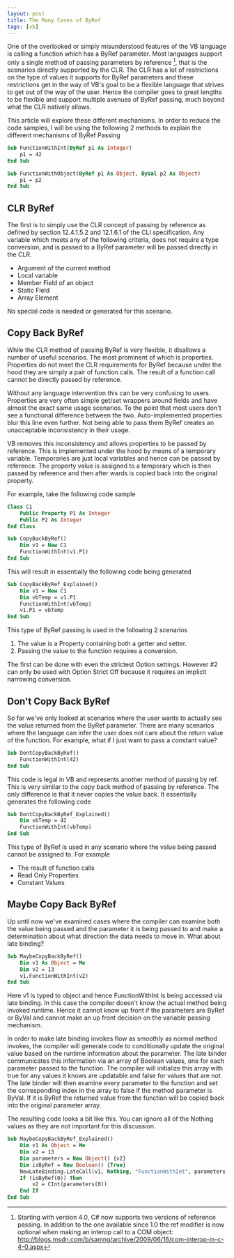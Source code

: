 ```yaml
---
layout: post
title: The Many Cases of ByRef
tags: [vb]
---
```


One of the overlooked or simply misunderstood features of the VB language is calling a function which has a ByRef parameter. Most languages support only a single method of passing parameters by reference [^1], that is the scenarios directly supported by the CLR. The CLR has a lot of restrictions on the type of values it supports for ByRef parameters and these restrictions get in the way of VB's goal to be a flexible language that strives to get out of the way of the user. Hence the compiler goes to great lengths to be flexible and support multiple avenues of ByRef passing, much beyond what the CLR natively allows.

This article will explore these different mechanisms. In order to reduce the code samples, I will be using the following 2 methods to explain the different mechanisms of ByRef Passing

``` vb
Sub FunctionWithInt(ByRef p1 As Integer)
    p1 = 42
End Sub

Sub FunctionWithObject(ByRef p1 As Object, ByVal p2 As Object)
    p1 = p2
End Sub
```

## CLR ByRef

The first is to simply use the CLR concept of passing by reference as defined by section 12.4.1.5.2 and 12.1.6.1 of the CLI specification. Any variable which meets any of the following criteria, does not require a type conversion, and is passed to a ByRef parameter will be passed directly in the CLR.

  * Argument of the current method 
  * Local variable 
  * Member Field of an object 
  * Static Field 
  * Array Element 

No special code is needed or generated for this scenario.

## Copy Back ByRef

While the CLR method of passing ByRef is very flexible, it disallows a number of useful scenarios. The most prominent of which is properties. Properties do not meet the CLR requirements for ByRef because under the hood they are simply a pair of function calls. The result of a function call cannot be directly passed by reference.

Without any language intervention this can be very confusing to users.  Properties are very often simple get/set wrappers around fields and have almost the exact same usage scenarios. To the point that most users don't see a functional difference between the two. Auto-implemented properties blur this line even further. Not being able to pass them ByRef creates an unacceptable inconsistency in their usage.

VB removes this inconsistency and allows properties to be passed by reference.  This is implemented under the hood by means of a temporary variable.  Temporaries are just local variables and hence can be passed by reference.  The property value is assigned to a temporary which is then passed by reference and then after wards is copied back into the original property.

For example, take the following code sample

``` vb
Class C1
    Public Property P1 As Integer
    Public P2 As Integer
End Class

Sub CopyBackByRef()
    Dim v1 = New C1
    FunctionWithInt(v1.P1)
End Sub
```

This will result in essentially the following code being generated

``` vb
Sub CopyBackByRef_Explained()
    Dim v1 = New C1
    Dim vbTemp = v1.P1
    FunctionWithInt(vbTemp)
    v1.P1 = vbTemp
End Sub
```

This type of ByRef passing is used in the following 2 scenarios

  1. The value is a Property containing both a getter and setter.
  2. Passing the value to the function requires a conversion. 

The first can be done with even the strictest Option settings. However #2 can only be used with Option Strict Off because it requires an implicit narrowing conversion.

## Don't Copy Back ByRef

So far we've only looked at scenarios where the user wants to actually see the value returned from the ByRef parameter. There are many scenarios where the language can infer the user does not care about the return value of the function. For example, what if I just want to pass a constant value?  
    
``` vb
Sub DontCopyBackByRef()
    FunctionWithInt(42)
End Sub
```

This code is legal in VB and represents another method of passing by ref.  This is very similar to the copy back method of passing by reference. The only difference is that it never copies the value back. It essentially generates the following code
    
``` vb
Sub DontCopyBackByRef_Explained()
    Dim vbTemp = 42
    FunctionWithInt(vbTemp)
End Sub
```

This type of ByRef is used in any scenario where the value being passed cannot
be assigned to. For example

  * The result of function calls 
  * Read Only Properties 
  * Constant Values 

## Maybe Copy Back ByRef

Up until now we've examined cases where the compiler can examine both the
value being passed and the parameter it is being passed to and make a
determination about what direction the data needs to move in. What about late
binding?

    
``` vb
Sub MaybeCopyBackByRef()
    Dim v1 As Object = Me
    Dim v2 = 13
    v1.FunctionWithInt(v2)
End Sub
```

Here v1 is typed to object and hence FunctionWithInt is being accessed via late binding. In this case the compiler doesn't know the actual method being invoked runtime. Hence it cannot know up front if the parameters are ByRef or ByVal and cannot make an up front decision on the variable passing mechanism.

In order to make late binding invokes flow as smoothly as normal method invokes, the compiler will generate code to conditionally update the original value based on the runtime information about the parameter. The late binder communicates this information via an array of Boolean values, one for each parameter passed to the function. The compiler will initialize this array with true for any values it knows are updatable and false for values that are not. The late binder will then examine every parameter to the function and set the corresponding index in the array to false if the method parameter is ByVal. If it is ByRef the returned value from the function will be copied back into the original parameter array.

The resulting code looks a bit like this. You can ignore all of the Nothing values as they are not important for this discussion.

    
``` vb
Sub MaybeCopyBackByRef_Explained()
    Dim v1 As Object = Me
    Dim v2 = 13
    Dim parameters = New Object() {v2}
    Dim isByRef = New Boolean() {True}
    NewLateBinding.LateCall(v1, Nothing, "FunctionWithInt", parameters, Nothing, Nothing, isByRef, True)
    If (isByRef(0)) Then
        v2 = CInt(parameters(0))
    End If
End Sub
```

[^1]: Starting with version 4.0, C# now supports two versions of reference passing. In addition to the one available since 1.0 the ref modifier is now optional when making an interop call to a COM object: <http://blogs.msdn.com/b/samng/archive/2009/06/16/com-interop-in-c-4-0.aspx>

